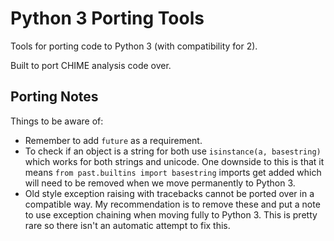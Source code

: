 # Python 3 Porting Tools

Tools for porting code to Python 3 (with compatibility for 2).

Built to port CHIME analysis code over.

## Porting Notes

Things to be aware of:
- Remember to add `future` as a requirement.
- To check if an object is a string for both use `isinstance(a, basestring)`
  which works for both strings and unicode. One downside to this is that it
  means `from past.builtins import basestring` imports get added which will
  need to be removed when we move permanently to Python 3.
- Old style exception raising with tracebacks cannot be ported over in a
  compatible way. My recommendation is to remove these and put a note to use
  exception chaining when moving fully to Python 3. This is pretty rare so
  there isn't an automatic attempt to fix this.
